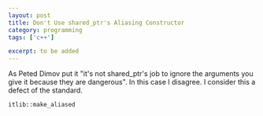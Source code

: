 ```yaml
---
layout: post
title: Don't Use shared_ptr's Aliasing Constructor
category: programming
tags: ['c++']

excerpt: to be added
---
```


As Peted Dimov put it "it's not shared_ptr's job to ignore the arguments you give it because they are dangerous". In this case I disagree. I consider this a defect of the standard.

`itlib::make_aliased`
